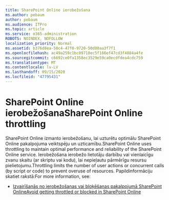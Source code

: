 ```yaml
---
title: SharePoint Online ierobežošana
ms.author: pebaum
author: pebaum
ms.audience: ITPro
ms.topic: article
ms.service: o365-administration
ROBOTS: NOINDEX, NOFOLLOW
localization_priority: Normal
ms.assetid: b376d8ea-50c4-47f0-9720-50d80aa3f7f1
ms.openlocfilehash: ac49a259c1bc09710ec5f166ef47cd3f4884a4fe
ms.sourcegitcommit: c6692ce0fa1358ec3529e59ca0ecdfdea4cdc759
ms.translationtype: MT
ms.contentlocale: lv-LV
ms.lasthandoff: 09/15/2020
ms.locfileid: "47795431"
---
```

# <a name="sharepoint-online-throttling"></a><span data-ttu-id="b2b90-102">SharePoint Online ierobežošana</span><span class="sxs-lookup"><span data-stu-id="b2b90-102">SharePoint Online throttling</span></span>

<span data-ttu-id="b2b90-103">SharePoint Online izmanto ierobežošanu, lai uzturētu optimālu SharePoint Online pakalpojuma veiktspēju un uzticamību.</span><span class="sxs-lookup"><span data-stu-id="b2b90-103">SharePoint Online uses throttling to maintain optimal performance and reliability of the SharePoint Online service.</span></span> <span data-ttu-id="b2b90-104">Ierobežošana ierobežo lietotāju darbību vai vienlaicīgu zvanu skaitu (ar skriptu vai kodu), lai nepieļautu pārmērīgu resursu pielietojumu.</span><span class="sxs-lookup"><span data-stu-id="b2b90-104">Throttling limits the number of user actions or concurrent calls (by script or code) to prevent overuse of resources.</span></span> <span data-ttu-id="b2b90-105">Papildinformāciju skatiet rakstā:</span><span class="sxs-lookup"><span data-stu-id="b2b90-105">For more information, see:</span></span>

- [<span data-ttu-id="b2b90-106">Izvairīšanās no ierobežošanas vai bloķēšanas pakalpojumā SharePoint Online</span><span class="sxs-lookup"><span data-stu-id="b2b90-106">Avoid getting throttled or blocked in SharePoint Online</span></span>](https://docs.microsoft.com/sharepoint/dev/general-development/how-to-avoid-getting-throttled-or-blocked-in-sharepoint-online)
